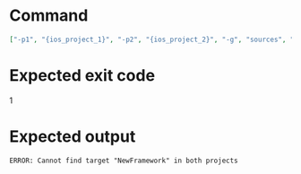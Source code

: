 # Command
```json
["-p1", "{ios_project_1}", "-p2", "{ios_project_2}", "-g", "sources", "-t", "NewFramework"]
```

# Expected exit code
1

# Expected output
```
ERROR: Cannot find target "NewFramework" in both projects

```
